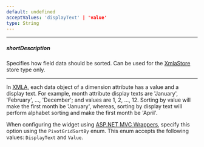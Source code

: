 ```yaml
---
default: undefined
acceptValues: 'displayText' | 'value'
type: String
---
```

---
##### shortDescription
Specifies how field data should be sorted. Can be used for the [XmlaStore](/api-reference/30%20Data%20Layer/XmlaStore '/Documentation/ApiReference/Data_Layer/XmlaStore/') store type only.

---
In [XMLA](/api-reference/30%20Data%20Layer/XmlaStore '/Documentation/ApiReference/Data_Layer/XmlaStore/'), each data object of a dimension attribute has a value and a display text. For example, month attribute display texts are 'January', 'February', ..., 'December'; and values are 1, 2, ..., 12. Sorting by value will make the first month be 'January', whereas, sorting by display text will perform alphabet sorting and make the first month be 'April'.

When configuring the widget using [ASP.NET MVC Wrappers](/concepts/35%20ASP.NET%20MVC%20Wrappers/20%20Fundamentals '/Documentation/Guide/ASP.NET_MVC_Wrappers/Fundamentals/'), specify this option using the `PivotGridSortBy` enum. This enum accepts the following values: `DisplayText` and `Value`.